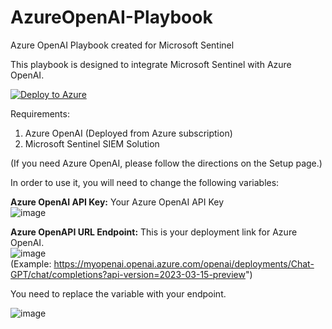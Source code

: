 # AzureOpenAI-Playbook
Azure OpenAI Playbook created for Microsoft Sentinel

This playbook is designed to integrate Microsoft Sentinel with Azure OpenAI.

[![Deploy to Azure](https://aka.ms/deploytoazurebutton)](https://portal.azure.com/#create/Microsoft.Template/uri/https%3A%2F%2Fraw.githubusercontent.com%2Fml58158%2FAzureOpenAI-Playbook%2Fmain%2Fazuredeploy.json)

Requirements:

1. Azure OpenAI (Deployed from Azure subscription)
2. Microsoft Sentinel SIEM Solution

(If you need Azure OpenAI, please follow the directions on the Setup page.)

In order to use it, you will need to change the following variables:

<b>Azure OpenAI API Key:</b> Your Azure OpenAI API Key<br>
![image](https://github.com/ml58158/AzureOpenAI-Playbook/assets/11156002/284542ec-2e90-4f40-b9bd-db67f4a8181c)


<b>Azure OpenAPI URL Endpoint:</b> This is your deployment link for Azure OpenAI.<br>
![image](https://github.com/ml58158/AzureOpenAI-Playbook/assets/11156002/83e6b402-f5a4-4eef-9c46-8771ec25b170) <br>
(Example: https://myopenai.openai.azure.com/openai/deployments/Chat-GPT/chat/completions?api-version=2023-03-15-preview")

You need to replace the <myopenai> variable with your endpoint. 

![image](https://github.com/ml58158/AzureOpenAI-Playbook/assets/11156002/ee7f7cf0-4b97-42b4-8d46-1dc2ee04a371)

                            

